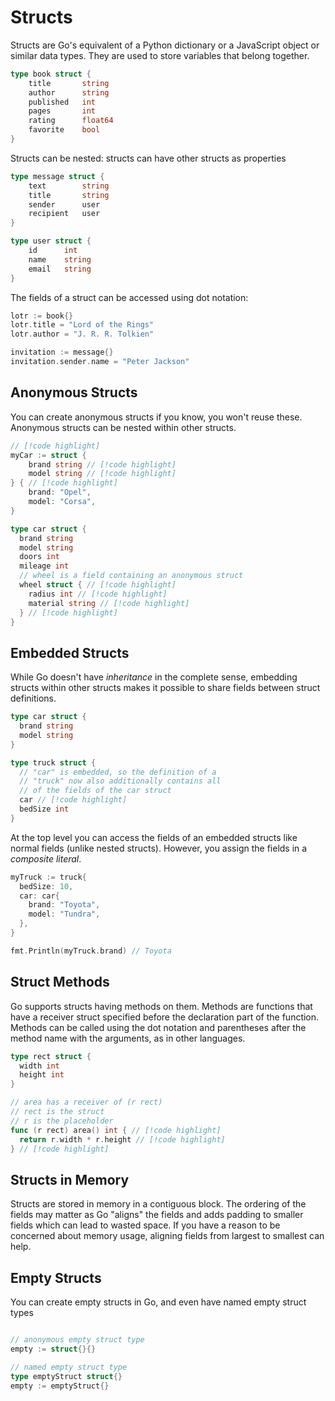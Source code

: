 # Structs

Structs are Go's equivalent of a Python dictionary or a JavaScript object or similar data types. They are used to store variables that belong together.

```go
type book struct {
    title       string
    author      string
    published   int
    pages       int
    rating      float64
    favorite    bool
}
```

Structs can be nested: structs can have other structs as properties

```go
type message struct {
    text        string
    title       string
    sender      user
    recipient   user
}

type user struct {
    id      int
    name    string
    email   string
}
```

The fields of a struct can be accessed using dot notation:

```go
lotr := book{}
lotr.title = "Lord of the Rings"
lotr.author = "J. R. R. Tolkien"

invitation := message{}
invitation.sender.name = "Peter Jackson"
```

## Anonymous Structs

You can create anonymous structs if you know, you won't reuse these. Anonymous structs can be nested within other structs.

```go
// [!code highlight]
myCar := struct {
    brand string // [!code highlight]
    model string // [!code highlight]
} { // [!code highlight]
    brand: "Opel",
    model: "Corsa",
}

type car struct {
  brand string
  model string
  doors int
  mileage int
  // wheel is a field containing an anonymous struct
  wheel struct { // [!code highlight]
    radius int // [!code highlight]
    material string // [!code highlight]
  } // [!code highlight]
}
```

## Embedded Structs

While Go doesn't have _inheritance_ in the complete sense, embedding structs within other structs makes it possible to share fields between struct definitions.

```go
type car struct {
  brand string
  model string
}

type truck struct {
  // "car" is embedded, so the definition of a
  // "truck" now also additionally contains all
  // of the fields of the car struct
  car // [!code highlight]
  bedSize int
}
```

At the top level you can access the fields of an embedded structs like normal fields (unlike nested structs). However, you assign the fields in a _composite literal_.

```go
myTruck := truck{
  bedSize: 10,
  car: car{
    brand: "Toyota",
    model: "Tundra",
  },
}

fmt.Println(myTruck.brand) // Toyota
```

## Struct Methods

Go supports structs having methods on them. Methods are functions that have a receiver struct specified before the declaration part of the function. Methods can be called using the dot notation and parentheses after the method name with the arguments, as in other languages.

```go
type rect struct {
  width int
  height int
}

// area has a receiver of (r rect)
// rect is the struct
// r is the placeholder
func (r rect) area() int { // [!code highlight]
  return r.width * r.height // [!code highlight]
} // [!code highlight]
```

## Structs in Memory

Structs are stored in memory in a contiguous block. The ordering of the fields may matter as Go "aligns" the fields and adds padding to smaller fields which can lead to wasted space. If you have a reason to be concerned about memory usage, aligning fields from largest to smallest can help.

## Empty Structs

You can create empty structs in Go, and even have named empty struct types

```go

// anonymous empty struct type
empty := struct{}{}

// named empty struct type
type emptyStruct struct{}
empty := emptyStruct{}
```
